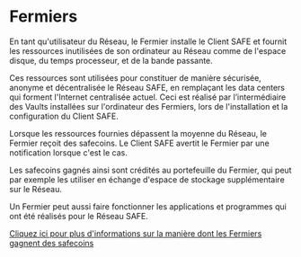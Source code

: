 # Fermiers

En tant qu'utilisateur du Réseau, le Fermier installe le Client SAFE et fournit les ressources inutilisées de son ordinateur au Réseau comme de l'espace disque, du temps processeur, et de la bande passante.

Ces ressources sont utilisées pour constituer de manière sécurisée, anonyme et décentralisée le Réseau SAFE, en remplaçant les data centers qui forment l'Internet centralisée actuel. Ceci est réalisé par l’intermédiaire des Vaults installées sur l'ordinateur des Fermiers, lors de l'installation et la configuration du Client SAFE.

Lorsque les ressources fournies dépassent la moyenne du Réseau, le Fermier reçoit des safecoins. Le Client SAFE avertit le Fermier par une notification lorsque c'est le cas.

Les safecoins gagnés ainsi sont crédités au portefeuille du Fermier, qui peut par exemple les utiliser en échange d'espace de stockage supplémentaire sur le Réseau.

Un Fermier peut aussi faire fonctionner les applications et programmes qui ont été réalisés pour le Réseau SAFE.

[Cliquez ici pour plus d'informations sur la manière dont les Fermiers gagnent des safecoins](https://www.youtube.com/watch?v=qpyT6VpdBMQ)
